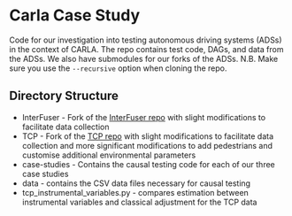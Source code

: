 # Carla Case Study

Code for our investigation into testing autonomous driving systems (ADSs) in the context of CARLA. The repo contains test code, DAGs, and data from the ADSs. We also have submodules for our forks of the ADSs. N.B. Make sure you use the `--recursive` option when cloning the repo.

## Directory Structure
 - InterFuser - Fork of the [InterFuser repo](https://github.com/opendilab/InterFuser/) with slight modifications to facilitate data collection
 - TCP - Fork of the [TCP repo](https://github.com/OpenPerceptionX/TCP) with slight modifications to facilitate data collection and more significant modifications to add pedestrians and customise additional environmental parameters
 - case-studies - Contains the causal testing code for each of our three case studies
 - data - contains the CSV data files necessary for causal testing
 - tcp_instrumental_variables.py - compares estimation between instrumental variables and classical adjustment for the TCP data
